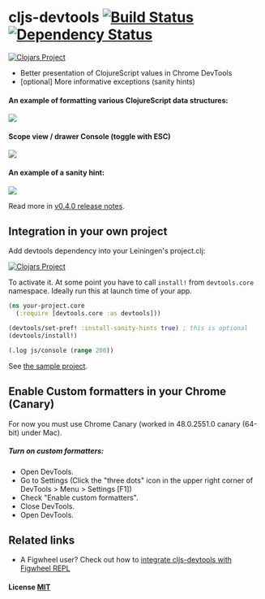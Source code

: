 # cljs-devtools [![Build Status](https://travis-ci.org/binaryage/cljs-devtools.svg)](https://travis-ci.org/binaryage/cljs-devtools) [![Dependency Status](https://www.versioneye.com/user/projects/564cbab3a656ab000e000f66//badge.svg?style=flat)](https://www.versioneye.com/user/projects/564cbab3a656ab000e000f66/)

[![Clojars Project](http://clojars.org/binaryage/devtools/latest-version.svg)](http://clojars.org/binaryage/devtools)

* Better presentation of ClojureScript values in Chrome DevTools
* [optional] More informative exceptions (sanity hints)

#### An example of formatting various ClojureScript data structures:

<img src="https://dl.dropboxusercontent.com/u/559047/cljs-formatter-prototype.png">

#### Scope view / drawer Console (toggle with ESC)

<img src="https://dl.dropboxusercontent.com/u/559047/cljs-devtools-scope.png">

#### An example of a sanity hint:

<img src="https://dl.dropboxusercontent.com/u/559047/cljs-devtools-sanity-hint.png">

Read more in [v0.4.0 release notes](https://github.com/binaryage/cljs-devtools/releases/tag/v0.4.0).

## Integration in your own project

Add devtools dependency into your Leiningen's project.clj:

[![Clojars Project](http://clojars.org/binaryage/devtools/latest-version.svg)](http://clojars.org/binaryage/devtools)

To activate it. At some point you have to call `install!` from `devtools.core` namespace. Ideally run this at launch time of your app.

```clojure
(ns your-project.core
  (:require [devtools.core :as devtools]))

(devtools/set-pref! :install-sanity-hints true) ; this is optional
(devtools/install!)

(.log js/console (range 200))
```

See [the sample project](https://github.com/binaryage/cljs-devtools-sample).

## Enable Custom formatters in your Chrome (Canary)

For now you must use Chrome Canary (worked in 48.0.2551.0 canary (64-bit) under Mac).

##### Turn on custom formatters:

  * Open DevTools.
  * Go to Settings
      (Click the "three dots" icon in the upper right corner of DevTools > Menu > Settings [F1])
  * Check "Enable custom formatters".
  * Close DevTools.
  * Open DevTools.

## Related links

  * A Figwheel user? Check out how to [integrate cljs-devtools with Figwheel REPL](https://github.com/binaryage/cljs-devtools/wiki/Figwheel-REPL-plugin)

#### License [MIT](https://raw.githubusercontent.com/binaryage/cljs-devtools/master/LICENSE.txt)
